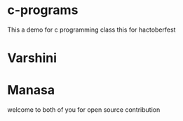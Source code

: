 # c-programs
This a demo for c programming class
this for hactoberfest
# Varshini
# Manasa
welcome to both of you for open source contribution